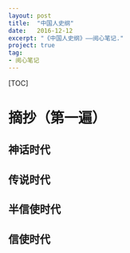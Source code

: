 ```yaml
---
layout: post
title:  "中国人史纲"
date:   2016-12-12
excerpt: "《中国人史纲》——阅心笔记."
project: true
tag:
- 阅心笔记 
---
```


[TOC]

# 摘抄（第一遍）

## 神话时代

## 传说时代

## 半信使时代

## 信使时代
